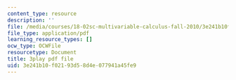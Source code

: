 ```yaml
---
content_type: resource
description: ''
file: /media/courses/18-02sc-multivariable-calculus-fall-2010/3e241b10f02193d58d4e077941a45fe9_tkAgpKg-tPs.pdf
file_type: application/pdf
learning_resource_types: []
ocw_type: OCWFile
resourcetype: Document
title: 3play pdf file
uid: 3e241b10-f021-93d5-8d4e-077941a45fe9
---
```


